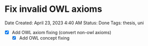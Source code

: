 # Fix invalid OWL axioms

Date Created: April 23, 2023 4:40 AM
Status: Done
Tags: thesis, uni

- [x]  Add OWL axiom fixing (convert non-owl axioms)
    - [x]  Add OWL concept fixing
